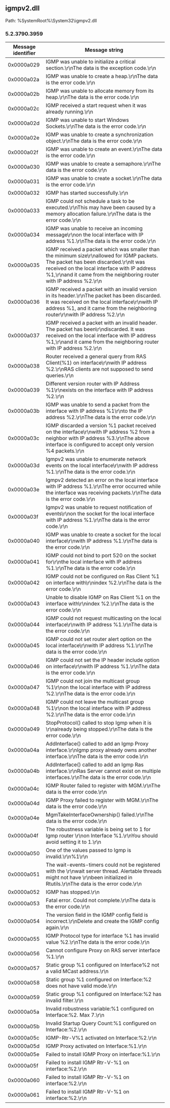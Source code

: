 ## igmpv2.dll

Path: %SystemRoot%\System32\igmpv2.dll

### 5.2.3790.3959

Message identifier | Message string
--- | ---
0x0000a029 | IGMP was unable to initialize a critical section.\r\nThe data is the exception code.\r\n
0x0000a02a | IGMP was unable to create a heap.\r\nThe data is the error code.\r\n
0x0000a02b | IGMP was unable to allocate memory from its heap.\r\nThe data is the error code.\r\n
0x0000a02c | IGMP received a start request when it was already running.\r\n
0x0000a02d | IGMP was unable to start Windows Sockets.\r\nThe data is the error code.\r\n
0x0000a02e | IGMP was unable to create a synchronization object.\r\nThe data is the error code.\r\n
0x0000a02f | IGMP was unable to create an event.\r\nThe data is the error code.\r\n
0x0000a030 | IGMP was unable to create a semaphore.\r\nThe data is the error code.\r\n
0x0000a031 | IGMP was unable to create a socket.\r\nThe data is the error code.\r\n
0x0000a032 | IGMP has started successfully.\r\n
0x0000a033 | IGMP could not schedule a task to be executed.\r\nThis may have been caused by a memory allocation failure.\r\nThe data is the error code.\r\n
0x0000a034 | IGMP was unable to receive an incoming message\r\non the local interface with IP address %1.\r\nThe data is the error code.\r\n
0x0000a035 | IGMP received a packet which was smaller than the minimum size\r\nallowed for IGMP packets. The packet has been discarded.\r\nIt was received on the local interface with IP address %1,\r\nand it came from the neighboring router with IP address %2.\r\n
0x0000a036 | IGMP received a packet with an invalid version in its header.\r\nThe packet has been discarded. It was received on the local interface\r\nwith IP address %1, and it came from the neighboring router\r\nwith IP address %2.\r\n
0x0000a037 | IGMP received a packet with an invalid header. The packet has been\r\ndiscarded. It was received on the local interface with IP address %1,\r\nand it came from the neighboring router with IP address %2.\r\n
0x0000a038 | Router received a general query from RAS Client(%1) on interface\r\nwith IP address %2.\r\nRAS clients are not supposed to send queries.\r\n
0x0000a039 | Different version router with IP Address %1\r\nexists on the interface with IP address %2.\r\n
0x0000a03b | IGMP was unable to send a packet from the interface with IP address %1\r\nto the IP address %2.\r\nThe data is the error code.\r\n
0x0000a03c | IGMP discarded a version %1 packet received on the interface\r\nwith IP address %2 from a neighbor with IP address %3.\r\nThe above interface is configured to accept only version %4 packets.\r\n
0x0000a03d | Igmpv2 was unable to enumerate network events on the local interface\r\nwith IP address %1.\r\nThe data is the error code.\r\n
0x0000a03e | Igmpv2 detected an error on the local interface with IP address %1.\r\nThe error occurred while the interface was receiving packets.\r\nThe data is the error code.\r\n
0x0000a03f | Igmpv2 was unable to request notification of events\r\non the socket for the local interface with IP address %1.\r\nThe data is the error code.\r\n
0x0000a040 | IGMP was unable to create a socket for the local interface\r\nwith IP address %1.\r\nThe data is the error code.\r\n
0x0000a041 | IGMP could not bind to port 520 on the socket for\r\nthe local interface with IP address %1.\r\nThe data is the error code.\r\n
0x0000a042 | IGMP could not be configured on Ras Client %1 on interface with\r\nindex %2.\r\nThe data is the error code.\r\n
0x0000a043 | Unable to disable IGMP on Ras Client %1 on the interface with\r\nindex %2.\r\nThe data is the error code.\r\n
0x0000a044 | IGMP could not request multicasting on the local interface\r\nwith IP address %1.\r\nThe data is the error code.\r\n
0x0000a045 | IGMP could not set router alert option on the local interface\r\nwith IP address %1.\r\nThe data is the error code.\r\n
0x0000a046 | IGMP could not set the IP header include option on interface\r\nwith IP address %1.\r\nThe data is the error code.\r\n
0x0000a047 | IGMP could not join the multicast group %1\r\non the local interface with IP address %2.\r\nThe data is the error code.\r\n
0x0000a048 | IGMP could not leave the multicast group %1\r\non the local interface with IP address %2.\r\nThe data is the error code.\r\n
0x0000a049 | StopProtocol() called to stop Igmp when it is \r\nalready being stopped.\r\nThe data is the error code.\r\n
0x0000a04a | AddInterface() called to add an Igmp Proxy interface.\r\nIgmp proxy already owns another interface.\r\nThe data is the error code.\r\n
0x0000a04b | AddInterface() called to add an Igmp Ras interface.\r\nRas Server cannot exist on multiple interfaces.\r\nThe data is the error code.\r\n
0x0000a04c | IGMP Router failed to register with MGM.\r\nThe data is the error code.\r\n
0x0000a04d | IGMP Proxy failed to register with MGM.\r\nThe data is the error code.\r\n
0x0000a04e | MgmTakeInterfaceOwnership() failed.\r\nThe data is the error code.\r\n
0x0000a04f | The robustness variable is being set to 1 for Igmp router \r\non Interface %1.\r\nYou should avoid setting it to 1.\r\n
0x0000a050 | One of the values passed to Igmp is invalid.\r\n%1\r\n
0x0000a051 | The wait-events-timers could not be registered with the \r\nwait server thread. Alertable threads might not have \r\nbeen initialized in Rtutils.\r\nThe data is the error code.\r\n
0x0000a052 | IGMP has stopped.\r\n
0x0000a053 | Fatal error. Could not complete.\r\nThe data is the error code.\r\n
0x0000a054 | The version field in the IGMP config field is incorrect.\r\nDelete and create the IGMP config again.\r\n
0x0000a055 | IGMP Protocol type for interface %1 has invalid value %2.\r\nThe data is the error code.\r\n
0x0000a056 | Cannot configure Proxy on RAS server interface %1.\r\n
0x0000a057 | Static group %1 configured on Interface%2 not a valid MCast address.\r\n
0x0000a058 | Static group %1 configured on Interface:%2 does not have valid mode.\r\n
0x0000a059 | Static group %1 configured on Interface:%2 has invalid filter.\r\n
0x0000a05a | Invalid robustness variable:%1 configured on Interface:%2. Max 7.\r\n
0x0000a05b | Invalid Startup Query Count:%1 configured on Interface:%2.\r\n
0x0000a05c | IGMP-Rtr-V%1 activated on Interface:%2.\r\n
0x0000a05d | IGMP Proxy activated on Interface:%1.\r\n
0x0000a05e | Failed to install IGMP Proxy on interface:%1.\r\n
0x0000a05f | Failed to install IGMP Rtr-V-%1 on interface:%2.\r\n
0x0000a060 | Failed to install IGMP Rtr-V-%1 on interface:%2.\r\n
0x0000a061 | Failed to install IGMP Rtr-V-%1 on interface:%2.\r\n
